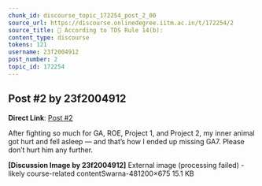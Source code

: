 ```yaml
---
chunk_id: discourse_topic_172254_post_2_00
source_url: https://discourse.onlinedegree.iitm.ac.in/t/172254/2
source_title: 📜 According to TDS Rule 14(b):
content_type: discourse
tokens: 121
username: 23f2004912
post_number: 2
topic_id: 172254
---
```


## Post #2 by 23f2004912

**Direct Link**: [Post #2](https://discourse.onlinedegree.iitm.ac.in/t/172254/2)

After fighting so much for GA, ROE, Project 1, and Project 2, my inner animal got hurt and fell asleep — and that’s how I ended up missing GA7. Please don’t hurt him any further.

**[Discussion Image by 23f2004912]** External image (processing failed) - likely course-related contentSwarna-481200×675 15.1 KB

